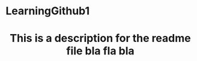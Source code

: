 # LearningGithub1

<h1 align="center">
This is a description for the readme file bla fla bla
</h1>


